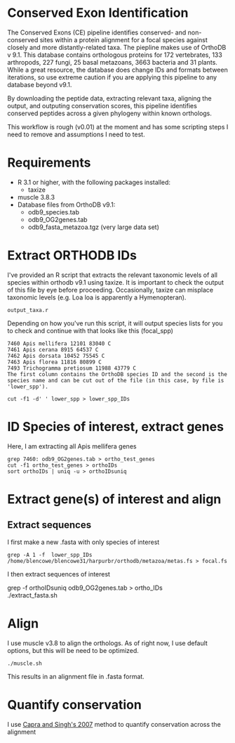 # Conserved Exon Identification

The Conserved Exons (CE) pipeline identifies conserved- and non-conserved sites within a protein alignment for a focal species against closely and more distantly-related taxa. The piepline makes use of OrthoDB v 9.1. This database contains orthologous proteins for 172 vertebrates, 133 arthropods, 227 fungi, 25 basal metazoans, 3663 bacteria and 31 plants. While a great resource, the database does change IDs and formats between iterations, so use extreme caution if you are applying this pipeline to any database beyond v9.1.

By downloading the peptide data, extracting relevant taxa, aligning the output, and outputing conservation scores, this pipeline identifies conserved peptides across a given phylogeny within known orthologs.

This workflow is rough (v0.01) at the moment and has some scripting steps I need to remove and assumptions I need to test.

# Requirements
- R 3.1 or higher, with the following packages installed:
  - taxize
- muscle 3.8.3
- Database files from OrthoDB v9.1:
  - odb9_species.tab
  - odb9_OG2genes.tab
  - odb9_fasta_metazoa.tgz (very large data set)

# Extract ORTHODB IDs
I've provided an R script that extracts the relevant taxonomic levels of all species within orthodb v9.1 using taxize. It is important to check the output of this file by eye before proceeding. Occasionally, taxize can misplace taxonomic levels (e.g. Loa loa is apparently a Hymenopteran).

``` 
output_taxa.r 
```

Depending on how you've run this script, it will output species lists for you to check and continue with that looks like this (focal_spp)

```
7460 Apis mellifera 12101 83040 C
7461 Apis cerana 8915 64537 C
7462 Apis dorsata 10452 75545 C
7463 Apis florea 11816 80899 C
7493 Trichogramma pretiosum 11988 43779 C
The first column contains the OrthoDB species ID and the second is the species name and can be cut out of the file (in this case, by file is 'lower_spp').
```
```
cut -f1 -d' ' lower_spp > lower_spp_IDs
```

# ID Species of interest, extract genes
Here, I am extracting all Apis mellifera genes

```
grep 7460: odb9_OG2genes.tab > ortho_test_genes 
cut -f1 ortho_test_genes > orthoIDs
sort orthoIDs | uniq -u > orthoIDsuniq
```

# Extract gene(s) of interest and align
## Extract sequences
I first make a new .fasta with only species of interest

```
grep -A 1 -f  lower_spp_IDs /home/blencowe/blencowe31/harpurbr/orthodb/metazoa/metas.fs > focal.fs
```

I then extract sequences of interest

grep -f orthoIDsuniq  odb9_OG2genes.tab  > ortho_IDs	
./extract_fasta.sh


# Align
I use muscle v3.8 to align the orthologs. As of right now, I use default options, but this will be need to be optimized.

```
./muscle.sh
```

This results in an alignment file in .fasta format.

# Quantify conservation
I use [Capra and Singh's 2007](https://compbio.cs.princeton.edu/conservation/score.html) method to quantify conservation across the alignment


